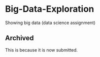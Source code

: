 # Big-Data-Exploration
Showing big data (data science assignment)

## Archived
This is because it is now submitted.
